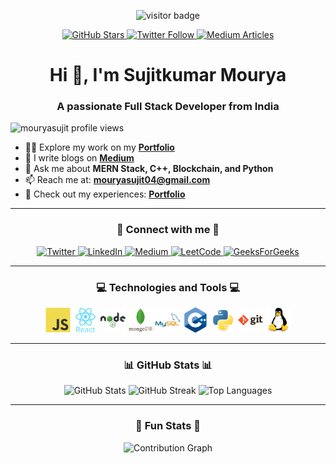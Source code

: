 <!-- Visitor Count -->
<p align="center">
  <img src="https://profile-counter.glitch.me/mouryasujit/count.svg" alt="visitor badge">
</p>

<!-- GitHub Badges -->
<p align="center">
    <a href="https://github.com/mouryasujit">
        <img alt="GitHub Stars" src="https://img.shields.io/github/stars/mouryasujit?affiliations=OWNER&color=yellow&label=GitHub%20Stars&logo=github&style=flat">
    </a>
    <a href="https://twitter.com/sujitkumar200">
        <img alt="Twitter Follow" src="https://img.shields.io/twitter/follow/sujitkumar200?logo=twitter&style=flat&color=1DA1F2">
    </a>
    <a href="https://medium.com/@mouryasujit04">
        <img alt="Medium Articles" src="https://img.shields.io/badge/Medium-Articles%20Available-black?logo=medium&style=flat">
    </a>
</p>

<!-- Profile Heading -->
<h1 align="center">Hi 👋, I'm Sujitkumar Mourya</h1>
<h3 align="center">A passionate Full Stack Developer from India</h3>

<!-- Profile Views -->
<p align="left">
  <img src="https://komarev.com/ghpvc/?username=mouryasujit&label=Profile%20Views&color=blue&style=flat" alt="mouryasujit profile views">
</p>

<!-- About Me Section -->
- 👨‍💻 Explore my work on my **[Portfolio](https://portfolio-public.onrender.com/)**  
- 📝 I write blogs on **[Medium](https://medium.com/@mouryasujit04)**  
- 💬 Ask me about **MERN Stack, C++, Blockchain, and Python**  
- 📫 Reach me at: **mouryasujit04@gmail.com**  
- 📄 Check out my experiences: **[Portfolio](https://sujitkumarmourya.vercel.app/)**  

---

<h3 align="center">🌟 Connect with me 🌟</h3>
<p align="center">
    <a href="https://twitter.com/sujitkumar200" target="_blank">
        <img src="https://raw.githubusercontent.com/rahuldkjain/github-profile-readme-generator/master/src/images/icons/Social/twitter.svg" alt="Twitter" width="30" height="30">
    </a>
    <a href="https://www.linkedin.com/in/sujitkumar-mourya-9640a523a/" target="_blank">
        <img src="https://raw.githubusercontent.com/rahuldkjain/github-profile-readme-generator/master/src/images/icons/Social/linked-in-alt.svg" alt="LinkedIn" width="30" height="30">
    </a>
    <a href="https://medium.com/@mouryasujit04" target="_blank">
        <img src="https://raw.githubusercontent.com/rahuldkjain/github-profile-readme-generator/master/src/images/icons/Social/medium.svg" alt="Medium" width="30" height="30">
    </a>
    <a href="https://www.leetcode.com/sujit_kumar-01" target="_blank">
        <img src="https://raw.githubusercontent.com/rahuldkjain/github-profile-readme-generator/master/src/images/icons/Social/leet-code.svg" alt="LeetCode" width="30" height="30">
    </a>
    <a href="https://auth.geeksforgeeks.org/user/mouryasujit041" target="_blank">
        <img src="https://raw.githubusercontent.com/rahuldkjain/github-profile-readme-generator/master/src/images/icons/Social/geeks-for-geeks.svg" alt="GeeksForGeeks" width="30" height="30">
    </a>
</p>

---

<h3 align="center">💻 Technologies and Tools 💻</h3>
<p align="center">
    <img src="https://raw.githubusercontent.com/devicons/devicon/master/icons/javascript/javascript-original.svg" alt="JavaScript" width="40" height="40">
    <img src="https://raw.githubusercontent.com/devicons/devicon/master/icons/react/react-original-wordmark.svg" alt="React" width="40" height="40">
    <img src="https://raw.githubusercontent.com/devicons/devicon/master/icons/nodejs/nodejs-original-wordmark.svg" alt="Node.js" width="40" height="40">
    <img src="https://raw.githubusercontent.com/devicons/devicon/master/icons/mongodb/mongodb-original-wordmark.svg" alt="MongoDB" width="40" height="40">
    <img src="https://raw.githubusercontent.com/devicons/devicon/master/icons/mysql/mysql-original-wordmark.svg" alt="MySQL" width="40" height="40">
    <img src="https://raw.githubusercontent.com/devicons/devicon/master/icons/cplusplus/cplusplus-original.svg" alt="C++" width="40" height="40">
    <img src="https://raw.githubusercontent.com/devicons/devicon/master/icons/python/python-original.svg" alt="Python" width="40" height="40">
    <img src="https://raw.githubusercontent.com/devicons/devicon/master/icons/git/git-original-wordmark.svg" alt="Git" width="40" height="40">
    <img src="https://raw.githubusercontent.com/devicons/devicon/master/icons/linux/linux-original.svg" alt="Linux" width="40" height="40">
</p>

---

<h3 align="center">📊 GitHub Stats 📊</h3>
<p align="center">
    <img src="https://github-readme-stats.vercel.app/api?username=mouryasujit&show_icons=true&theme=radical" alt="GitHub Stats" />
    <img src="https://github-readme-streak-stats.herokuapp.com/?user=mouryasujit&theme=radical" alt="GitHub Streak" />
    <img src="https://github-readme-stats.vercel.app/api/top-langs/?username=mouryasujit&layout=compact&theme=radical" alt="Top Languages" />
</p>

---

<h3 align="center">🎯 Fun Stats 🎯</h3>
<p align="center">
    <img src="https://github-readme-activity-graph.vercel.app/graph?username=mouryasujit&theme=dracula&area=true" alt="Contribution Graph" />
</p>
